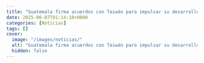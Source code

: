 ```yaml
---
title: "Guatemala firma acuerdos con Taiwán para impulsar su desarrollo tecnológico"
date: 2025-06-07T01:14:10+0000
categories: [Noticias]
tags: []
cover:
  image: "/images/noticias/"
  alt: "Guatemala firma acuerdos con Taiwán para impulsar su desarrollo tecnológico"
  hidden: false
---
```



